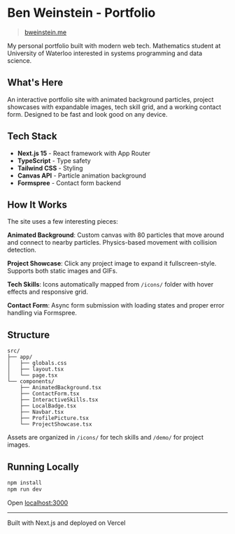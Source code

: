 # Ben Weinstein - Portfolio

> [bweinstein.me](https://bweinstein.me)

My personal portfolio built with modern web tech. Mathematics student at University of Waterloo interested in systems programming and data science.

## What's Here

An interactive portfolio site with animated background particles, project showcases with expandable images, tech skill grid, and a working contact form. Designed to be fast and look good on any device.

## Tech Stack

- **Next.js 15** - React framework with App Router
- **TypeScript** - Type safety
- **Tailwind CSS** - Styling
- **Canvas API** - Particle animation background
- **Formspree** - Contact form backend

## How It Works

The site uses a few interesting pieces:

**Animated Background**: Custom canvas with 80 particles that move around and connect to nearby particles. Physics-based movement with collision detection.

**Project Showcase**: Click any project image to expand it fullscreen-style. Supports both static images and GIFs.

**Tech Skills**: Icons automatically mapped from `/icons/` folder with hover effects and responsive grid.

**Contact Form**: Async form submission with loading states and proper error handling via Formspree.

## Structure

```
src/
├── app/
│   ├── globals.css
│   ├── layout.tsx
│   └── page.tsx
└── components/
    ├── AnimatedBackground.tsx
    ├── ContactForm.tsx
    ├── InteractiveSkills.tsx
    ├── LocalBadge.tsx
    ├── Navbar.tsx
    ├── ProfilePicture.tsx
    └── ProjectShowcase.tsx
```

Assets are organized in `/icons/` for tech skills and `/demo/` for project images.

## Running Locally

```bash
npm install
npm run dev
```

Open [localhost:3000](http://localhost:3000)

---

Built with Next.js and deployed on Vercel
